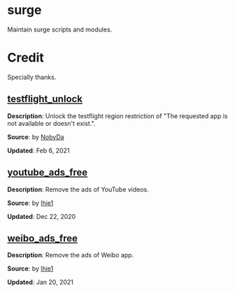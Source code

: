 # surge
Maintain surge scripts and modules.

# Credit
Specially thanks.

## [testflight_unlock](./modules/testflight_unlock.sgmodule)
**Description**: Unlock the testflight region restriction of "The requested app is not available or doesn't exist.".

**Source**: by [NobyDa](https://github.com/NobyDa/Script/blob/master/Surge/Module/TestFlightDownload.sgmodule)

**Updated**: Feb 6, 2021

## [youtube_ads_free](./modules/youtube_ads_free.sgmodule)
**Description**: Remove the ads of YouTube videos.

**Source**: by [lhie1](https://github.com/lhie1/Rules/blob/master/Surge/Surge%203/Module/YouTube.sgmodule)

**Updated**: Dec 22, 2020

## [weibo_ads_free](./modules/weibo_ads_free.sgmodule)
**Description**: Remove the ads of Weibo app.

**Source**: by [lhie1](https://github.com/lhie1/Rules/blob/master/Surge/Surge%203/Module/Weibo.sgmodule)

**Updated**: Jan 20, 2021
